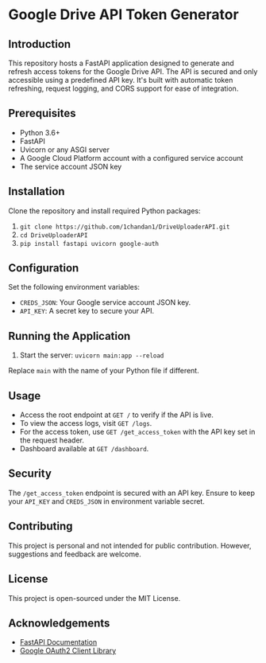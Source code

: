 # Google Drive API Token Generator

## Introduction
This repository hosts a FastAPI application designed to generate and refresh access tokens for the Google Drive API. The API is secured and only accessible using a predefined API key. It's built with automatic token refreshing, request logging, and CORS support for ease of integration.

## Prerequisites
- Python 3.6+
- FastAPI
- Uvicorn or any ASGI server
- A Google Cloud Platform account with a configured service account
- The service account JSON key

## Installation
Clone the repository and install required Python packages:
1. `git clone https://github.com/1chandan1/DriveUploaderAPI.git`
2. `cd DriveUploaderAPI`
3. `pip install fastapi uvicorn google-auth`


## Configuration
Set the following environment variables:
- `CREDS_JSON`: Your Google service account JSON key.
- `API_KEY`: A secret key to secure your API.

## Running the Application
1. Start the server: `uvicorn main:app --reload`

Replace `main` with the name of your Python file if different.

## Usage
- Access the root endpoint at `GET /` to verify if the API is live.
- To view the access logs, visit `GET /logs`.
- For the access token, use `GET /get_access_token` with the API key set in the request header.
- Dashboard available at `GET /dashboard`.

## Security
The `/get_access_token` endpoint is secured with an API key. Ensure to keep your `API_KEY` and `CREDS_JSON` in environment variable secret.

## Contributing
This project is personal and not intended for public contribution. However, suggestions and feedback are welcome.

## License
This project is open-sourced under the MIT License.

## Acknowledgements
- [FastAPI Documentation](https://fastapi.tiangolo.com/)
- [Google OAuth2 Client Library](https://google-auth.readthedocs.io/en/latest/)
